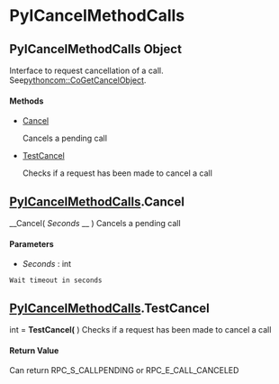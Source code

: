 # PyICancelMethodCalls

## PyICancelMethodCalls Object

Interface to request cancellation of a call. See[pythoncom::CoGetCancelObject](pythoncom.md#pythoncomcogetcancelobject).

#### Methods


  - [Cancel](PyICancelMethodCalls.md#pyicancelmethodcallscancel)

    Cancels a pending call&nbsp;

  - [TestCancel](PyICancelMethodCalls.md#pyicancelmethodcallstestcancel)

    Checks if a request has been made to cancel a call&nbsp;

## [PyICancelMethodCalls](#pyicancelmethodcalls).Cancel

 __Cancel( *Seconds* __ )
Cancels a pending call

#### Parameters


  -  *Seconds* : int

    Wait timeout in seconds

## [PyICancelMethodCalls](#pyicancelmethodcalls).TestCancel

int = __TestCancel(__ )
Checks if a request has been made to cancel a call

#### Return Value
Can return RPC_S_CALLPENDING or RPC_E_CALL_CANCELED
